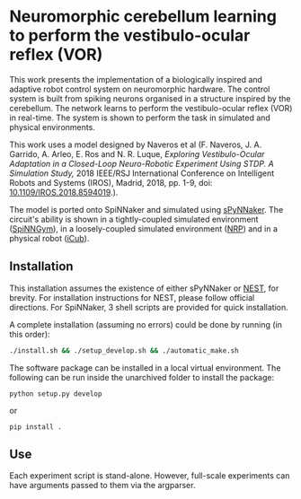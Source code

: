 # Neuromorphic cerebellum learning to perform the vestibulo-ocular reflex (VOR)


This work presents the implementation of a biologically inspired and adaptive robot control system on neuromorphic hardware.
The control system is built from spiking neurons organised in a structure inspired by the cerebellum.
The network learns to perform the vestibulo-ocular reflex (VOR) in real-time.
The system is shown to perform the task in simulated and physical environments.

 This work uses a model designed by Naveros et al
 (F. Naveros, J. A. Garrido, A. Arleo, E. Ros and N. R. Luque,
 *Exploring Vestibulo-Ocular Adaptation in a Closed-Loop Neuro-Robotic Experiment Using STDP. A Simulation Study,*
 2018 IEEE/RSJ International Conference on Intelligent Robots and Systems (IROS), Madrid, 2018, pp. 1-9,
 doi: [10.1109/IROS.2018.8594019](https://doi.org/10.1109/IROS.2018.8594019).).

 The model is ported onto SpiNNaker and simulated using [sPyNNaker](https://github.com/spinnakermanchester/spynnaker).
 The circuit's ability is shown in a tightly-coupled simulated environment ([SpiNNGym](https://github.com/SpiNNakerManchester/SpiNNGym)),
 in a loosely-coupled simulated environment ([NRP](https://neurorobotics.net/)) and in a physical robot ([iCub](https://icub.iit.it/)).

## Installation

 This installation assumes the existence of either sPyNNaker or [NEST](https://www.fz-juelich.de/en/inm/inm-6/leistungen/nest), for brevity.
For installation instructions for NEST, please follow official directions. For SpiNNaker, 3 shell scripts are provided
for quick installation.

A complete installation (assuming no errors) could be done by running (in this order):

```bash
./install.sh && ./setup_develop.sh && ./automatic_make.sh
```

 The software package can be installed in a local virtual environment.
The following can be run inside the unarchived folder to install the package:

```
python setup.py develop
```

or

```
pip install .
```


## Use

Each experiment script is stand-alone. However, full-scale experiments can have arguments passed to them via the
argparser.
